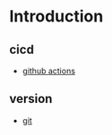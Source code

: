 # Introduction

## cicd

- [github actions](https://github.com/features/actions)

## version

- [git]()